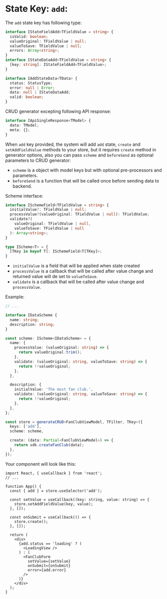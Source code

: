 # State Key: `add`:

The `add` state key has following type:

```typescript
interface IStateFieldAdd<TFieldValue = string> {
  isValid: boolean;
  valueOriginal: TFieldValue | null;
  valueToSave: TFieldValue | null;
  errors: Array<string>;
}
interface IStateDataAdd<TFieldValue = string> {
  [key: string]: IStateFieldAdd<TFieldValue>;
}

interface IAddStateData<TData> {
  status: StatusType;
  error: null | Error;
  data: null | IStateDataAdd;
  valid: boolean;
}
```

CRUD generator excepting following API response:

```typescript
interface IApiSingleResponse<TModel> {
  data: TModel;
  meta: {};
}
```

When `add` key provided, the system will add `add` state, `create` and `setAddFieldValue` methods to your store, but it requires `create` method in generator options, also you can pass `scheme` and `beforeSend` as optional parameters to CRUD generator:

- `scheme` is a object with model keys but with optional pre-processors and parameters.
- `beforeSend` is a function that will be called once before sending data to backend.

Scheme interface:

```typescript
interface ISchemeField<TFieldValue = string> {
  initialValue?: TFieldValue | null;
  processValue?(valueOriginal: TFieldValue | null): TFieldValue;
  validate?(
    valueOriginal: TFieldValue | null,
    valueToSave: TFieldValue | null
  ): Array<string>;
}

type IScheme<T> = {
  [TKey in keyof T]: ISchemeField<T[TKey]>;
}
```

- `initialValue` is a field that will be applied when state created
- `processValue` is a callback that will be called after value change and returned value
  will de set to `valueToSave`.
- `validate` is a callback that will be called after value change and `processValue`.

Example:

```typescript
// ...

interface IDataScheme {
  name: string;
  description: string;
}

const scheme: IScheme<IDataScheme> = {
  name: {
    processValue: (valueOriginal: string) => {
      return valueOriginal.trim();
    },
    validate: (valueOriginal: string, valueToSave: string) => {
      return !!valueOriginal;
    },
  },

  description: {
    initialValue: 'The most fan club.',
    validate: (valueOriginal: string, valueToSave: string) => {
      return !!valueOriginal;
    },
  },
};

const store = generateCRUD<FanClubViewModel, TFilter, TKey>({
  keys: ['add'],
  scheme: scheme,

  create: (data: Partial<FanClubViewModel>) => {
    return sdk.createFanClub(data);
  },
});
```

Your component will look like this:

```tsx
import React, { useCallback } from 'react';
// ...

function App() {
  const { add } = store.useSelector('add');

  const setValue = useCallback((key: string, value: string) => {
    store.setAddFieldValue(key, value);
  }, []);

  const onSubmit = useCallback(() => {
    store.create();
  }, []);

  return (
    <div>
      {add.status == 'loading' ? (
        <LoadingView />
      ) : (
        <FanClubForm
          setValue={setValue}
          onSubmit={onSubmit}
          error={add.error}
        />
      )}
    </div>
  );
}
```
